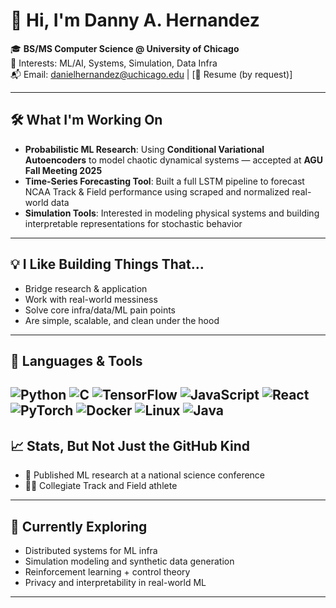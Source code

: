 # 👋 Hi, I'm Danny A. Hernandez

🎓 **BS/MS Computer Science @ University of Chicago**  
🧠 Interests: ML/AI, Systems, Simulation, Data Infra  
📬 Email: danielhernandez@uchicago.edu | [📎 Resume (by request)]

---

## 🛠️ What I'm Working On

- **Probabilistic ML Research**: Using **Conditional Variational Autoencoders** to model chaotic dynamical systems — accepted at **AGU Fall Meeting 2025**  
- **Time-Series Forecasting Tool**: Built a full LSTM pipeline to forecast NCAA Track & Field performance using scraped and normalized real-world data  
- **Simulation Tools**: Interested in modeling physical systems and building interpretable representations for stochastic behavior  

---

## 💡 I Like Building Things That...

- Bridge research & application  
- Work with real-world messiness  
- Solve core infra/data/ML pain points  
- Are simple, scalable, and clean under the hood  

---

## 🧰 Languages & Tools

![Python](https://img.shields.io/badge/-Python-black?style=flat&logo=python)
![C](https://img.shields.io/badge/-C-black?style=flat&logo=c)
![TensorFlow](https://img.shields.io/badge/-TensorFlow-black?style=flat&logo=tensorflow)
![JavaScript](https://img.shields.io/badge/-JavaScript-black?style=flat&logo=javascript)
![React](https://img.shields.io/badge/-React-black?style=flat&logo=react)
![PyTorch](https://img.shields.io/badge/-PyTorch-black?style=flat&logo=pytorch)
![Docker](https://img.shields.io/badge/-Docker-black?style=flat&logo=docker)
![Linux](https://img.shields.io/badge/-Linux-black?style=flat&logo=linux)
![Java](https://img.shields.io/badge/-Java-black?style=flat&logo=openjdk)
---

## 📈 Stats, But Not Just the GitHub Kind

- 📜 Published ML research at a national science conference  
- 🏃‍♂️ Collegiate Track and Field athlete  

---

## 🌱 Currently Exploring

- Distributed systems for ML infra  
- Simulation modeling and synthetic data generation  
- Reinforcement learning + control theory  
- Privacy and interpretability in real-world ML  

---
